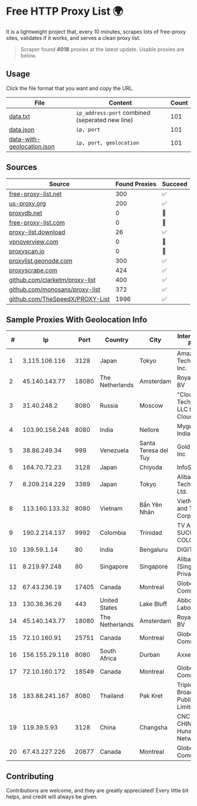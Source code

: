 
# Free HTTP Proxy List 🌍

It is a lightweight project that, every 10 minutes, scrapes lots of free-proxy sites, validates if it works, and serves a clean proxy list.


> Scraper found **4018** proxies at the latest update. Usable proxies are below.

## Usage

Click the file format that you want and copy the URL.


|File|Content|Count|
|----|-------|-----|
|[data.txt](https://raw.githubusercontent.com/themiralay/Proxy-List-World/master/data.txt)|`ip_address:port` combined (seperated new line)|101|
|[data.json](https://raw.githubusercontent.com/themiralay/Proxy-List-World/master/data.json)|`ip, port`|101|
|[data-with-geolocation.json](https://raw.githubusercontent.com/themiralay/Proxy-List-World/master/data-with-geolocation.json)|`ip, port, geolocation`|101|

## Sources

|Source|Found Proxies|Succeed|
|------|-------------|-------|
|[free-proxy-list.net](https://free-proxy-list.net)|300|✅|
|[us-proxy.org](https://www.us-proxy.org)|200|✅|
|[proxydb.net](http://proxydb.net)|0|🚫|
|[free-proxy-list.com](https://free-proxy-list.com/?page=&port=&type%5B%5D=http&type%5B%5D=https&up_time=0&search=Search)|0|🚫|
|[proxy-list.download](https://www.proxy-list.download/HTTP)|26|✅|
|[vpnoverview.com](https://vpnoverview.com/privacy/anonymous-browsing/free-proxy-servers)|0|🚫|
|[proxyscan.io](https://www.proxyscan.io)|0|🚫|
|[proxylist.geonode.com](https://proxylist.geonode.com/api/proxy-list?limit=300&page=1&sort_by=lastChecked&sort_type=desc&protocols=http,https)|300|✅|
|[proxyscrape.com](https://api.proxyscrape.com/v2/?request=displayproxies&protocol=http&timeout=10000&country=all&ssl=all&anonymity=all)|424|✅|
|[github.com/clarketm/proxy-list](https://raw.githubusercontent.com/clarketm/proxy-list/master/proxy-list-raw.txt)|400|✅|
|[github.com/monosans/proxy-list](https://raw.githubusercontent.com/monosans/proxy-list/main/proxies/http.txt)|372|✅|
|[github.com/TheSpeedX/PROXY-List](https://raw.githubusercontent.com/TheSpeedX/PROXY-List/master/http.txt)|1996|✅|


## Sample Proxies With Geolocation Info

|#|Ip|Port|Country|City|Internet Service Provider|
|-|--|----|-------|----|-------------------------|
|1|3.115.106.116|3128|Japan|Tokyo|Amazon Technologies Inc.|
|2|45.140.143.77|18080|The Netherlands|Amsterdam|RoyaleHosting BV|
|3|31.40.248.2|8080|Russia|Moscow|"Cloud Technologies" LLC trading as Cloud.ru|
|4|103.90.156.248|8080|India|Nellore|Myguru Online India Pvt Ltd|
|5|38.86.249.34|999|Venezuela|Santa Teresa del Tuy|Gold Data USA Inc|
|6|164.70.72.23|3128|Japan|Chiyoda|InfoSphere|
|7|8.209.214.229|3389|Japan|Tokyo|Alibaba (US) Technology Co., Ltd.|
|8|113.160.133.32|8080|Vietnam|Bẩn Yên Nhân|VietNam Post and Telecom Corporation|
|9|190.2.214.137|9992|Colombia|Trinidad|TV AZTECA SUCURSAL COLOMBIA|
|10|139.59.1.14|80|India|Bengaluru|DIGITALOCEAN|
|11|8.219.97.248|80|Singapore|Singapore|Alibaba Cloud (Singapore) Private Limited|
|12|67.43.236.19|17405|Canada|Montreal|GloboTech Communications|
|13|130.36.36.29|443|United States|Lake Bluff|Abbott Laboratories|
|14|45.140.143.77|18080|The Netherlands|Amsterdam|RoyaleHosting BV|
|15|72.10.160.91|25751|Canada|Montreal|GloboTech Communications|
|16|156.155.29.118|8080|South Africa|Durban|AxxessNetworks|
|17|72.10.160.172|18549|Canada|Montreal|GloboTech Communications|
|18|183.88.241.167|8080|Thailand|Pak Kret|Triple T Broadband Public Company Limited|
|19|119.39.5.93|3128|China|Changsha|CNC Group CHINA169 Hunan Province Network|
|20|67.43.227.226|20877|Canada|Montreal|GloboTech Communications|



## Contributing

Contributions are welcome, and they are greatly appreciated! Every
little bit helps, and credit will always be given.

